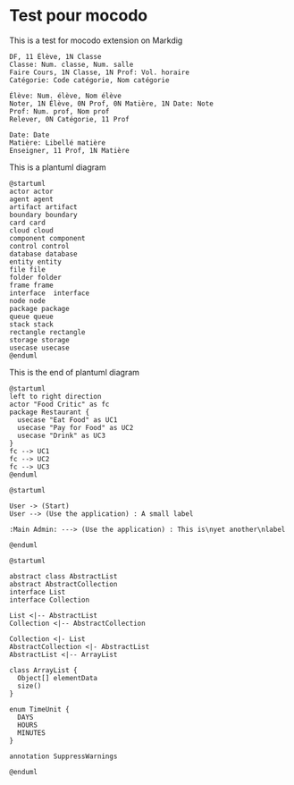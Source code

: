 ﻿# Test pour mocodo
This is a test for mocodo extension on Markdig

```mocodo {colors=ocean image_format="svg" shapes=copperplate relations="html_verbose" }
DF, 11 Élève, 1N Classe
Classe: Num. classe, Num. salle
Faire Cours, 1N Classe, 1N Prof: Vol. horaire
Catégorie: Code catégorie, Nom catégorie

Élève: Num. élève, Nom élève
Noter, 1N Élève, 0N Prof, 0N Matière, 1N Date: Note
Prof: Num. prof, Nom prof
Relever, 0N Catégorie, 11 Prof

Date: Date
Matière: Libellé matière
Enseigner, 11 Prof, 1N Matière
```
This is a plantuml diagram
```plantuml
@startuml
actor actor
agent agent
artifact artifact
boundary boundary
card card
cloud cloud
component component
control control
database database
entity entity
file file
folder folder
frame frame
interface  interface
node node
package package
queue queue
stack stack
rectangle rectangle
storage storage
usecase usecase
@enduml
```

This is the end of plantuml diagram

```plantuml
@startuml
left to right direction
actor "Food Critic" as fc
package Restaurant {
  usecase "Eat Food" as UC1
  usecase "Pay for Food" as UC2
  usecase "Drink" as UC3
}
fc --> UC1
fc --> UC2
fc --> UC3
@enduml
```

```plantuml
@startuml

User -> (Start)
User --> (Use the application) : A small label

:Main Admin: ---> (Use the application) : This is\nyet another\nlabel

@enduml
```

```plantuml
@startuml

abstract class AbstractList
abstract AbstractCollection
interface List
interface Collection

List <|-- AbstractList
Collection <|-- AbstractCollection

Collection <|- List
AbstractCollection <|- AbstractList
AbstractList <|-- ArrayList

class ArrayList {
  Object[] elementData
  size()
}

enum TimeUnit {
  DAYS
  HOURS
  MINUTES
}

annotation SuppressWarnings

@enduml
```
